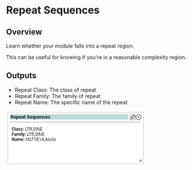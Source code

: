 # Repeat Sequences

## Overview
 
Learn whether your module falls into a repeat region.

This can be useful for knowing if you're in a reasonable complexity region.

## Outputs

- Repeat Class: The class of repeat
- Repeat Family: The family of repeat
- Repeat Name: The specific name of the repeat

![Screenshot](repeat_screenshot_1.png)
<br />